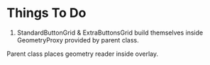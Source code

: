 # Things To Do

   1. StandardButtonGrid & ExtraButtonsGrid 
   build themselves inside GeometryProxy provided by parent class.
   
   Parent class places geometry reader inside overlay.

